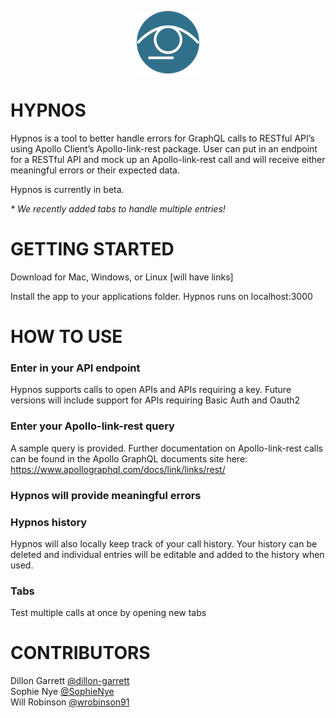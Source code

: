 <p align="center">
<img src="./assets/hypnos-icon.png" style="width: 100px; height: 100px" >
</p>

# HYPNOS

Hypnos is a tool to better handle errors for GraphQL calls to RESTful API’s using Apollo Client’s Apollo-link-rest package. User can put in an endpoint for a RESTful API and mock up an Apollo-link-rest call and will receive either meaningful errors or their expected data. 

Hypnos is currently in beta.

*\* We recently added tabs to handle multiple entries!* 

# GETTING STARTED

Download for Mac, Windows, or Linux [will have links]

Install the app to your applications folder. Hypnos runs on localhost:3000

# HOW TO USE

### Enter in your API endpoint

Hypnos supports calls to open APIs and APIs requiring a key. Future versions will include support for APIs requiring Basic Auth and Oauth2



### Enter your Apollo-link-rest query

A sample query is provided. Further documentation on Apollo-link-rest calls can be found in the Apollo GraphQL documents site here: <https://www.apollographql.com/docs/link/links/rest/>


### Hypnos will provide meaningful errors



### Hypnos history

Hypnos will also locally keep track of your call history. Your history can be deleted and individual entries will be editable and added to the history when used. 

### Tabs

Test multiple calls at once by opening new tabs


# CONTRIBUTORS

Dillon Garrett [@dillon-garrett](https://github.com/dillon-garrett)\
Sophie Nye [@SophieNye](https://github.com/SophieNye)\
Will Robinson [@wrobinson91](https://github.com/wrobinson91)
